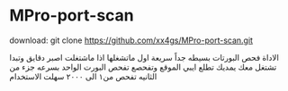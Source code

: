 # MPro-port-scan 


download:
git clone https://github.com/xx4gs/MPro-port-scan.git

الاداة فحص البورتات 
بسيطه جداً سريعة
اول ماتشغلها 
اذا ماشتغلت اصبر دقايق وتبدا تشتغل معك
يمديك تطلع ايبي الموقع وتفحصع
تفحص البورت الواحد بسرعه جزء من الثانيه 
تفحص من١ الى ٢٠٠٠ 
سهلت الاستخدام
